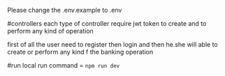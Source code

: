 Please change the .env.example to .env

#controllers
each type of controller require jwt token to create and to perform any kind of operation

first of all the user need to register then login and then he.she will able to create or perform any kind f the banking operation


#run 
local run command  =  `npm run dev`
